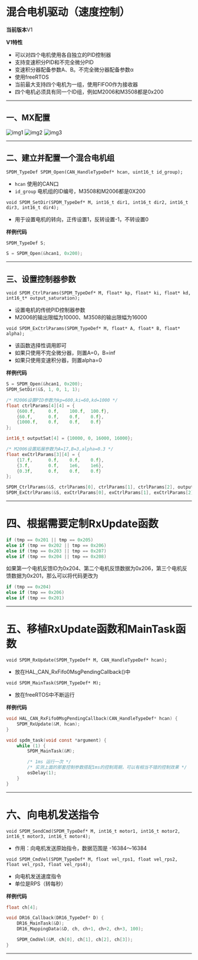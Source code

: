 # 混合电机驱动（速度控制）

**当前版本**V1

**V1特性**
* 可以对四个电机使用各自独立的PID控制器
* 支持变速积分PID和不完全微分PID
* 变速积分器配备参数A、B。不完全微分器配备参数α
* 使用freeRTOS
* 当前最大支持四个电机为一组，使用FIFO0作为接收器
* 四个电机必须具有同一个ID组，例如M2006和M3508都是0x200

---

## 一、MX配置

![img1](https://github.com/RainFromCN/rm_aboard_driver/tree/master/%E6%B7%B7%E5%90%88%E7%94%B5%E6%9C%BA%EF%BC%88%E9%80%9F%E5%BA%A6%E6%8E%A7%E5%88%B6%EF%BC%89/img1)
![img2](https://github.com/RainFromCN/rm_aboard_driver/tree/master/%E6%B7%B7%E5%90%88%E7%94%B5%E6%9C%BA%EF%BC%88%E9%80%9F%E5%BA%A6%E6%8E%A7%E5%88%B6%EF%BC%89/img2)
![img3](https://github.com/RainFromCN/rm_aboard_driver/tree/master/%E6%B7%B7%E5%90%88%E7%94%B5%E6%9C%BA%EF%BC%88%E9%80%9F%E5%BA%A6%E6%8E%A7%E5%88%B6%EF%BC%89/img3)

---

## 二、建立并配置一个混合电机组

`SPDM_TypeDef SPDM_Open(CAN_HandleTypeDef* hcan, uint16_t id_group);`
* `hcan` 使用的CAN口
* `id_group` 电机组的ID编号，M3508和M2006都是0X200

`void SPDM_SetDir(SPDM_TypeDef* M, int16_t dir1, int16_t dir2, int16_t dir3, int16_t dir4);`
* 用于设置电机的转向，正传设置1，反转设置-1，不转设置0

**样例代码**
```c
SPDM_TypeDef S;

S = SPDM_Open(&hcan1, 0x200);
```

---

## 三、设置控制器参数

`void SPDM_CtrlParams(SPDM_TypeDef* M, float* kp, float* ki, float* kd, int16_t* output_saturation);`
* 设置电机的传统PID控制器参数
* M2006的输出限幅为10000、M3508的输出限幅为16000

`void SPDM_ExCtrlParams(SPDM_TypeDef* M, float* A, float* B, float* alpha);`
* 该函数选择性调用即可
* 如果只使用不完全微分器，则置A=0，B=inf
* 如果只使用变速积分器，则置alpha=0

**样例代码**
```c
S = SPDM_Open(&hcan1, 0x200);
SPDM_SetDir(&S, 1, 0, 1, 1);

/* M2006设置PID参数为kp=600,ki=60,kd=1000 */
float ctrlParams[4][4] = {
    {600.f,     0.f,    100.f,  100.f},
    {60.f,      0.f,    0.f,    0.f},
    {1000.f,    0.f,    0.f,    0.f}
};

int16_t outputSat[4] = {10000, 0, 16000, 16000};

/* M2006设置拓展参数为A=17,B=3,alpha=0.3 */
float exCtrlParams[3][4] = {
    {17.f,      0.f,    0.f,    0.f},
    {3.f,       0.f,    1e6,    1e6},
    {0.3f,      0.f,    0.f,    0.f}
};

SPDM_CtrlParams(&S, ctrlParams[0], ctrlParams[1], ctrlParams[2], outputSat);
SPDM_ExCtrlParams(&S, exCtrlParams[0], exCtrlParams[1], exCtrlParams[2]);
```

---

# 四、根据需要定制RxUpdate函数

```c
if (tmp == 0x201 || tmp == 0x205)
else if (tmp == 0x202 || tmp == 0x206)
else if (tmp == 0x203 || tmp == 0x207)
else if (tmp == 0x204 || tmp == 0x208)
```

如果第一个电机反馈ID为0x204、第二个电机反馈数据为0x206，第三个电机反馈数据为0x201，那么可以将代码更改为

```c
if (tmp == 0x204)
else if (tmp == 0x206)
else if (tmp == 0x201)
```

---

# 五、移植RxUpdate函数和MainTask函数

`void SPDM_RxUpdate(SPDM_TypeDef* M, CAN_HandleTypeDef* hcan);`
* 放在HAL_CAN_RxFifo0MsgPendingCallback()中

`void SPDM_MainTask(SPDM_TypeDef* M);`
* 放在freeRTOS中不断运行

**样例代码**
```c
void HAL_CAN_RxFifo0MsgPendingCallback(CAN_HandleTypeDef* hcan) {
    SPDM_RxUpdate(&M, hcan);
}

void spdm_task(void const *argument) {
    while (1) {
        SPDM_MainTask(&M);

        /* 1ms 运行一次 */
        /* 实测上面的那套控制参数搭配1ms的控制周期，可以有相当不错的控制效果 */
        osDelay(1);
    }
}
```

---

# 六、向电机发送指令

`void SPDM_SendCmd(SPDM_TypeDef* M, int16_t motor1, int16_t motor2, int16_t motor3, int16_t motor4);`

- 作用：向电机发送原始指令，数据范围是 -16384～16384

`void SPDM_CmdVel(SPDM_TypeDef* M, float vel_rps1, float vel_rps2, float vel_rps3, float vel_rps4);`

- 向电机发送速度指令
- 单位是RPS（转每秒）

**样例代码**
```c
float ch[4];

void DR16_Callback(DR16_TypeDef* D) {
    DR16_MainTask(&D);
    DR16_MappingData(&D, ch, ch+1, ch+2, ch+3, 100);

    SPDM_CmdVel(&M, ch[0], ch[1], ch[2], ch[3]);
}
```

---
